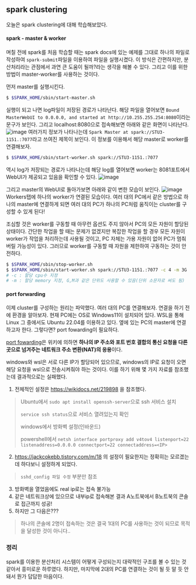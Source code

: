 ## spark clustering

오늘은 spark clustering에 대해 학습해보았다.

#### spark - master & worker 

며칠 전에 spark를 처음 학습할 때는 spark docs에 있는 예제를 그대로 하나의 파일로 작성하여 `spark-submit`파일을 이용하여 파일을 실행시켰다. 이 방식은 간편하지만, 분산처리라는 관점에서 과연 큰 도움이 될까?라는 생각을 해볼 수 있다. 그리고 이를 위한 방법이 master-worker를 사용하는 것이다.

먼저 master를 실행시킨다.

```bash
$ $SPARK_HOME/sbin/start-master.sh
```

실행이 되고 나면 log파일이 저장된 경로가 나타난다. 해당 파일을 열어보면 `Bound MasterWebUI to 0.0.0.0, and started at http://10.255.255.254:8080`이라는 문구가 보인다. 그리고  localhost:8080으로 접속해보면 아래와 같은 화면이 나타난다.
![image](https://github.com/user-attachments/assets/667f1fa6-3ca0-4e59-bbe6-52d743b59251)
여러가지 정보가 나타나는데 `Spark Master at spark://STU3-1151.:7077`라고 쓰여진 제목이 보인다. 이 정보를 이용해서 해당 master로 worker를 연결해보자.

```bash
$ $SPARK_HOME/sbin/start-worker.sh spark://STU3-1151.:7077
```
역시 log가 저장되는 경로가 나타나는데 해당 log를 열어보면 worker는 8081포트에서 WebUI가 제공되고 있음을 확인할 수 있다.
![image](https://github.com/user-attachments/assets/c16689b7-9a67-4b48-bcfa-e3394a6d31cc)

그리고 master의 WebUI로 돌아가보면 아래와 같이 변한 모습이 보인다.
![image](https://github.com/user-attachments/assets/fd5e3a20-8707-4ae0-8752-766d7230ac21)
Workers탭에 하나의 worker가 연결된 모습이다. 여러 대의 PC에서 같은 방법으로 하나의 master에 연결하게 되면 여러 대의 PC가 하나의 PC처럼 움직이는 cluster를 구성할 수 있게 된다!

조심할 것은 worker를 구동할 때 아무런 옵션도 주지 않아서 PC의 모든 자원이 할당된 상태이다. 간단한 작업을 할 때는 문제가 없겠지만 복잡한 작업을 할 경우 모든 자원이 worker가 작업을 처리하는데 사용될 것이고, PC 자체는 가용 자원이 없어 PC가 멈춰버릴 가능성이 있다. 그러므로 worker를 구동할 때 자원을 제한하여 구동하는 것이 안전하다.

```bash
$ $SPARK_HOME/sbin/stop-worker.sh
$ $SPARK_HOME/sbin/start-worker.sh spark://STU3-1151.:7077 -c 4 -m 3G
# -c : 할당 cpu수 지정
# -m : 할당 memory 지정, G,M과 같은 단위도 사용할 수 있음(단위 소문자로 써도 됨)
```

#### port forwarding

이제 cluster를 구성하는 원리는 파악했다. 여러 대의 PC를 연결해보자. 연결을 하기 전에 환경을 알아보자. 현재 PC에는 OS로 Windows11이 설치되어 있다. WSL을 통해 Linux 그 중에서도 Ubuntu 22.04를 이용하고 있다. 옆에 있는 PC의 master에 연결하고자 한다. 그렇다면? port fowarding이 필요하다.

[port fowarding](https://ko.wikipedia.org/wiki/%ED%8F%AC%ED%8A%B8_%ED%8F%AC%EC%9B%8C%EB%94%A9)은 위키에 의하면 **하나의 IP 주소와 포트 번호 결합의 통신 요청을 다른 곳으로 넘겨주는 네트워크 주소 변환(NAT)의 응용**이다. 

windows와 wsl은 서로 다른 IP가 할당되어 있으므로, windows의 IP로 요청이 오면 해당 요청을 wsl으로 전송시켜줘야 하는 것이다. 이를 하기 위해 몇 가지 자료를 참조했는데 결과적으로는 실패했다.

1. 전체적인 설정은 https://wikidocs.net/219898 을 참조했다.
> Ubuntu에서 `sudo apt install openssh-server`으로 ssh 서비스 설치
>
> `service ssh status`으로 서비스 열려있는지 확인
>
> windows에서 방화벽 설정(인바운드)
>
> powershell에서 `netsh interface portproxy add v4tov4 listenport=22 listenaddress=0.0.0.0 connectport=22 connectaddress=<IP>`
2. https://jackcokebb.tistory.com/m/18 의 설정이 필요한지는 정확히는 모르겠는데 하다보니 설정하게 되었다.
> `sshd_config 파일 수정` 부분만 참조
3. 방화벽을 열었음에도 real ip로는 접속 불가능
4. 같은 네트워크상에 있으므로 내부ip로 접속해본 결과 A노트북에서 B노트북의 콘솔로 접근까지 성공!
5. 하지만 그 다음은???
> 하나의 콘솔에 2명이 접속하는 것은 결국 1대의 PC를 사용하는 것이 되므로 목적을 달성한 것이 아니다..

### 정리

spark를 이용한 분산처리 시스템이 어떻게 구성되는지 대략적인 구조를 볼 수 있는 것 같아서 흥미로운 하루였다. 하지만, 마지막에 2대의 PC를 연결하는 것이 될 듯 말 듯 안 돼서 뭔가 답답한 마음이다.
